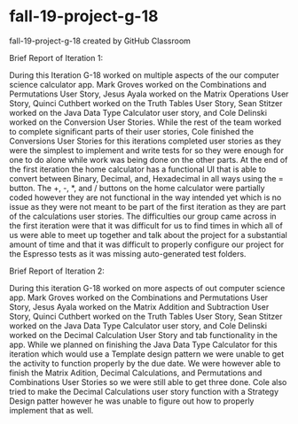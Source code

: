 # fall-19-project-g-18
fall-19-project-g-18 created by GitHub Classroom

Brief Report of Iteration 1:

During this Iteration G-18 worked on multiple aspects of the our computer science calculator app. Mark Groves worked on the Combinations and Permutations User Story, Jesus Ayala worked on the Matrix Operations User Story, Quinci Cuthbert worked on the Truth Tables User Story, Sean Stitzer worked on the Java Data Type Calculator user story, and Cole Delinski worked on the Conversion User Stories. While the rest  of the team worked to complete significant parts of their user stories, Cole finished the Conversions User Stories for this iterations completed user stories as they were the simplest to implement and write tests for so they were enough for one to do alone while work was being done on the other parts. At the end of the first iteration the home calculator has a functional UI that is able to convert between Binary, Decimal, and, Hexadecimal in all ways using the = button. The +, -, *, and / buttons on the home calculator were partially coded however they are not functional in the way intended yet which is no issue as they were not meant to be part of the first iteration as they are part of the calculations user stories. The difficulties our group came across in the first iteration were that it was difficult for us to find times in which all of us were able to meet up together and talk about the project for a substantial amount of time and that it was difficult to properly configure our project for the Espresso tests as it was missing auto-generated test folders.


Brief Report of Iteration 2:

During this iteration G-18 worked on more aspects of out computer science app.  Mark Groves worked on the Combinations and Permutations
User Story, Jesus Ayala worked on the Matrix Addition and Subtraction User Story, Quinci Cuthbert worked on the Truth Tables User Story,
Sean Stitzer worked on the Java Data Type Calculator user story, and Cole Delinski worked on the Decimal Calculation User Story and tab
functionality in the app. While we planned on finishing the Java Data Type Calculator for this iteration which would use a Template design 
pattern we were unable to get the activity to function properly by the due date. We were however able to finish the Matrix Adition, Decimal
Calculations, and Permutations and Combinations User Stories so we were still able to get three done. Cole also tried to make the Decimal
Calculations user story function with a Strategy Design patter however he was unable to figure out how to properly implement that as well.
